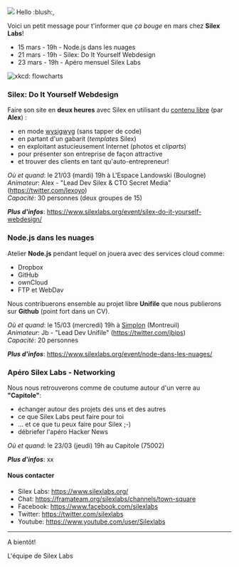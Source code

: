 <img id="logo" src="https://raw.githubusercontent.com/silexlabs/com/master/img/logo-sl-217x50.png" />
 Hello :blush:,

Voici un petit message pour t'informer que _ça bouge_ en mars chez __Silex Labs__!  

- 15 mars - 19h - Node.js dans les nuages
- 21 mars - 19h - Silex: Do It Yourself Webdesign
- 23 mars - 19h - Apéro mensuel Silex Labs

![xkcd: flowcharts](https://imgs.xkcd.com/comics/flow_charts.png)

### Silex: Do It Yourself Webdesign

Faire son site en **deux heures** avec Silex en utilisant du [contenu libre](https://fr.wikipedia.org/wiki/Licence_Creative_Commons) (par __Alex__) :
 - en mode [wysigwyg](https://fr.wikipedia.org/wiki/What_you_see_is_what_you_get) (sans tapper de code)
 - en partant d'un gabarit (_templates_ Silex)
 - en exploitant astucieusement Internet (photos et _cliparts_)
 - pour présenter son entreprise de façon attractive
 - et trouver des clients en tant qu'auto-entrepreneur!

_Où et quand_: le 21/03 (mardi) 19h à L'Espace Landowski (Boulogne)  
_Animateur_: Alex - "Lead Dev Silex & CTO Secret Media" (https://twitter.com/lexoyo)  
_Capacité_: 30 personnes (deux groupes de 15)

**_Plus d'infos_**: https://www.silexlabs.org/event/silex-do-it-yourself-webdesign/

### Node.js dans les nuages

Atelier __Node.js__ pendant lequel on jouera avec des services cloud comme:
 - Dropbox
 - GitHub
 - ownCloud
 - FTP et WebDav
 
Nous contribuerons ensemble au projet libre **Unifile** que nous publierons sur **Github** (point fort dans un CV).

_Où et quand_: le 15/03 (mercredi) 19h à [Simplon](http://simplon.co/) (Montreuil)  
_Animateur_: Jb - "Lead Dev Unifile" (https://twitter.com/jbips)  
_Capacité_: 20 personnes  

**_Plus d'infos_**: https://www.silexlabs.org/event/node-dans-les-nuages/

### Apéro Silex Labs - Networking

Nous nous retrouverons comme de coutume autour d'un verre au __"Capitole"__:
 - échanger autour des projets des uns et des autres
 - ce que Silex Labs peut faire pour toi
 - ... et ce que tu peux faire pour Silex ;-)
 - débriefer l'apéro Hacker News

_Où et quand_: le 23/03 (jeudi) 19h au Capitole (75002)  

**_Plus d'infos_**: xx

#### Nous contacter

 - Silex Labs: https://www.silexlabs.org/
 - Chat: https://framateam.org/silexlabs/channels/town-square
 - Facebook: https://www.facebook.com/silexlabs
 - Twitter: https://twitter.com/silexlabs
 - Youtube: https://www.youtube.com/user/Silexlabs
 
---

A bientôt!

L'équipe de Silex Labs
